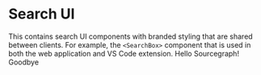 # Search UI

This contains search UI components with branded styling that are shared between clients. For example, the `<SearchBox>` component that is used in both the web application and VS Code extension.
Hello Sourcegraph!
Goodbye
